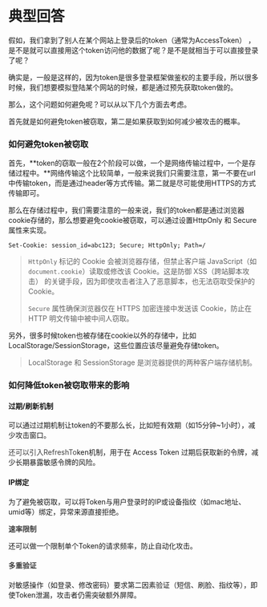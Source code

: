 # 典型回答


假如，我们拿到了别人在某个网站上登录后的token（通常为AccessToken） ，是不是就可以直接用这个token访问他的数据了呢？是不是就相当于可以直接登录了呢？



确实是，一般是这样的，因为token是很多登录框架做鉴权的主要手段，所以很多时候，我们想要模拟登陆某个网站的时候，都是通过预先获取token做的。



那么，这个问题如何避免呢？可以从以下几个方面去考虑。



首先就是如何避免token被窃取，第二是如果获取到如何减少被攻击的概率。



### 如何避免token被窃取
首先，**token的窃取一般在2个阶段可以做，一个是网络传输过程中，一个是存储过程中。**网络传输这个比较简单，一般来说我们只需要注意，第一不要在url中传输token，而是通过header等方式传输。第二就是尽可能使用HTTPS的方式传输即可。



那么在存储过程中，我们需要注意的一般来说，我们的token都是通过浏览器cookie存储的，那么想要避免cookie被窃取，可以通过设置HttpOnly 和 Secure属性来实现。



```plain
Set-Cookie: session_id=abc123; Secure; HttpOnly; Path=/
```



> `HttpOnly` 标记的 Cookie 会被浏览器存储，但禁止客户端 JavaScript（如 `document.cookie`）读取或修改该 Cookie。这是防御 XSS（跨站脚本攻击） 的关键手段，因为即使攻击者注入了恶意脚本，也无法窃取受保护的 Cookie。
>
> `Secure` 属性确保浏览器仅在 HTTPS 加密连接中发送该 Cookie，防止在 HTTP 明文传输中被中间人窃取。
>



另外，很多时候token也被存储在cookie以外的存储中，比如LocalStorage/SessionStorage，这些位置应该尽量避免存储token。



> LocalStorage 和 SessionStorage 是浏览器提供的两种客户端存储机制。
>



### 如何降低token被窃取带来的影响


#### 过期/刷新机制


可以通过过期机制让token的不要那么长，比如短有效期（如15分钟~1小时），减少攻击窗口。



<font style="color:rgb(64, 64, 64);">还可以引入RefreshTo</font>ken机制，用于在 Access Token 过期后获取新的令牌，减少长期暴露敏感令牌的风险。



#### IP绑定


为了避免被窃取，可以将Token与用户登录时的IP或设备指纹（如mac地址、umid等）绑定，异常来源直接拒绝。





**<font style="color:rgb(64, 64, 64);">速率限制</font>**

  
还可以做一个限制单个Token的请求频率，防止自动化攻击。



#### **<font style="color:rgb(64, 64, 64);">多重验证</font>**


对敏感操作（如登录、修改密码）要求第二因素验证（短信、刷脸、指纹等），即使Token泄漏，攻击者仍需突破额外屏障。





